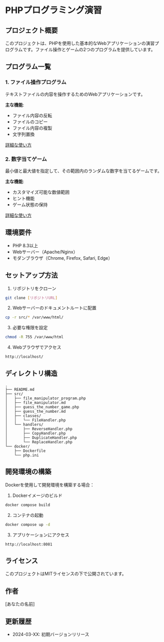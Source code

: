 # PHPプログラミング演習

## プロジェクト概要
このプロジェクトは、PHPを使用した基本的なWebアプリケーションの演習プログラムです。ファイル操作とゲームの2つのプログラムを提供しています。

## プログラム一覧

### 1. ファイル操作プログラム
テキストファイルの内容を操作するためのWebアプリケーションです。

**主な機能**:
- ファイル内容の反転
- ファイルのコピー
- ファイル内容の複製
- 文字列置換

[詳細な使い方](src/file_manipulator.md)

### 2. 数字当てゲーム
最小値と最大値を指定して、その範囲内のランダムな数字を当てるゲームです。

**主な機能**:
- カスタマイズ可能な数値範囲
- ヒント機能
- ゲーム状態の保持

[詳細な使い方](src/guess_the_number.md)

## 環境要件

- PHP 8.3以上
- Webサーバー（Apache/Nginx）
- モダンブラウザ（Chrome, Firefox, Safari, Edge）

## セットアップ方法

1. リポジトリをクローン
```bash
git clone [リポジトリURL]
```

2. Webサーバーのドキュメントルートに配置
```bash
cp -r src/* /var/www/html/
```

3. 必要な権限を設定
```bash
chmod -R 755 /var/www/html
```

4. Webブラウザでアクセス
```
http://localhost/
```

## ディレクトリ構造

```
.
├── README.md
├── src/
│   ├── file_manipulator_program.php
│   ├── file_manipulator.md
│   ├── guess_the_number_game.php
│   ├── guess_the_number.md
│   ├── classes/
│   │   └── FileHandler.php
│   └── handlers/
│       ├── ReverseHandler.php
│       ├── CopyHandler.php
│       ├── DuplicateHandler.php
│       └── ReplaceHandler.php
└── docker/
    ├── Dockerfile
    └── php.ini
```

## 開発環境の構築

Dockerを使用して開発環境を構築する場合：

1. Dockerイメージのビルド
```bash
docker compose build
```

2. コンテナの起動
```bash
docker compose up -d
```

3. アプリケーションにアクセス
```
http://localhost:8081
```

## ライセンス

このプロジェクトはMITライセンスの下で公開されています。

## 作者

[あなたの名前]

## 更新履歴

- 2024-03-XX: 初期バージョンリリース
